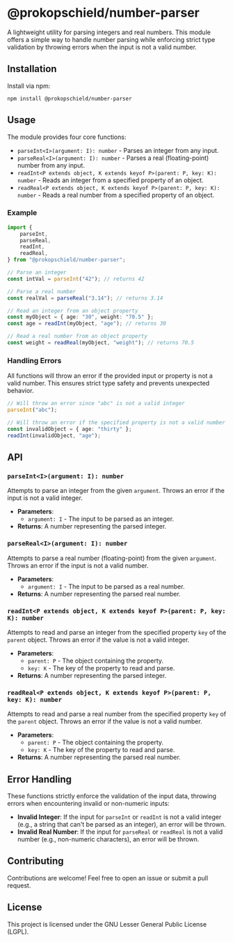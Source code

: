 # @prokopschield/number-parser

A lightweight utility for parsing integers and real numbers. This module offers a simple way to handle number parsing while enforcing strict type validation by throwing errors when the input is not a valid number.

## Installation

Install via npm:

```
npm install @prokopschield/number-parser
```

## Usage

The module provides four core functions:

-   `parseInt<I>(argument: I): number` - Parses an integer from any input.
-   `parseReal<I>(argument: I): number` - Parses a real (floating-point) number from any input.
-   `readInt<P extends object, K extends keyof P>(parent: P, key: K): number` - Reads an integer from a specified property of an object.
-   `readReal<P extends object, K extends keyof P>(parent: P, key: K): number` - Reads a real number from a specified property of an object.

### Example

```typescript
import {
	parseInt,
	parseReal,
	readInt,
	readReal,
} from "@prokopschield/number-parser";

// Parse an integer
const intVal = parseInt("42"); // returns 42

// Parse a real number
const realVal = parseReal("3.14"); // returns 3.14

// Read an integer from an object property
const myObject = { age: "30", weight: "70.5" };
const age = readInt(myObject, "age"); // returns 30

// Read a real number from an object property
const weight = readReal(myObject, "weight"); // returns 70.5
```

### Handling Errors

All functions will throw an error if the provided input or property is not a valid number. This ensures strict type safety and prevents unexpected behavior.

```typescript
// Will throw an error since "abc" is not a valid integer
parseInt("abc");

// Will throw an error if the specified property is not a valid number
const invalidObject = { age: "thirty" };
readInt(invalidObject, "age");
```

## API

### `parseInt<I>(argument: I): number`

Attempts to parse an integer from the given `argument`. Throws an error if the input is not a valid integer.

-   **Parameters**:
    -   `argument: I` - The input to be parsed as an integer.
-   **Returns**: A number representing the parsed integer.

### `parseReal<I>(argument: I): number`

Attempts to parse a real number (floating-point) from the given `argument`. Throws an error if the input is not a valid number.

-   **Parameters**:
    -   `argument: I` - The input to be parsed as a real number.
-   **Returns**: A number representing the parsed real number.

### `readInt<P extends object, K extends keyof P>(parent: P, key: K): number`

Attempts to read and parse an integer from the specified property `key` of the `parent` object. Throws an error if the value is not a valid integer.

-   **Parameters**:
    -   `parent: P` - The object containing the property.
    -   `key: K` - The key of the property to read and parse.
-   **Returns**: A number representing the parsed integer.

### `readReal<P extends object, K extends keyof P>(parent: P, key: K): number`

Attempts to read and parse a real number from the specified property `key` of the `parent` object. Throws an error if the value is not a valid number.

-   **Parameters**:
    -   `parent: P` - The object containing the property.
    -   `key: K` - The key of the property to read and parse.
-   **Returns**: A number representing the parsed real number.

## Error Handling

These functions strictly enforce the validation of the input data, throwing errors when encountering invalid or non-numeric inputs:

-   **Invalid Integer**: If the input for `parseInt` or `readInt` is not a valid integer (e.g., a string that can't be parsed as an integer), an error will be thrown.
-   **Invalid Real Number**: If the input for `parseReal` or `readReal` is not a valid number (e.g., non-numeric characters), an error will be thrown.

## Contributing

Contributions are welcome! Feel free to open an issue or submit a pull request.

## License

This project is licensed under the GNU Lesser General Public License (LGPL).
